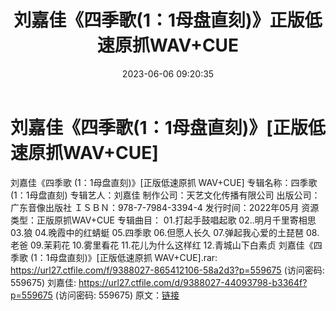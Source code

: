 ﻿---
title: 刘嘉佳《四季歌(1：1母盘直刻)》正版低速原抓WAV+CUE
date: 2023-06-06 09:20:35
categories: WAV车载音乐、镜像
tags: 华语中文
---
# 刘嘉佳《四季歌(1：1母盘直刻)》[正版低速原抓WAV+CUE]

刘嘉佳《四季歌 (1：1母盘直刻)》[正版低速原抓 WAV+CUE]
专辑名称：四季歌 (1：1母盘直刻)
专辑艺人：刘嘉佳
制作公司：天艺文化传播有限公司
出版公司：广东音像出版社
ＩＳＢＮ：978-7-7984-3394-4
发行时间：2022年05月
资源类型：正版原抓WAV+CUE
专辑曲目：
01.打起手鼓唱起歌
02..明月千里寄相思
03.狼
04.晚霞中的红蜻蜓
05.四季歌
06.但愿人长久
07.弹起我心爱的土琵琶
08.老爸
09.茉莉花
10.雾里看花
11.花儿为什么这样红
12.青城山下白素贞
刘嘉佳《四季歌 (1：1母盘直刻)》[正版低速原抓 WAV+CUE].rar: https://url27.ctfile.com/f/9388027-865412106-58a2d3?p=559675
(访问密码: 559675)
刘嘉佳: https://url27.ctfile.com/d/9388027-44093798-b3364f?p=559675
(访问密码: 559675)
原文：[链接](https://blog.sina.com.cn/s/blog_1647c7e7601031283.html)